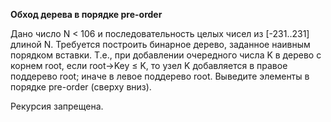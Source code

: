 **Обход дерева в порядке pre-order**

Дано число N < 106 и последовательность целых чисел из [-231..231] длиной N. Требуется построить бинарное дерево, заданное наивным порядком вставки. Т.е., при добавлении очередного числа K в дерево с корнем root, если root→Key ≤ K, то узел K добавляется в правое поддерево root; иначе в левое поддерево root. Выведите элементы в порядке pre-order (сверху вниз).

Рекурсия запрещена.